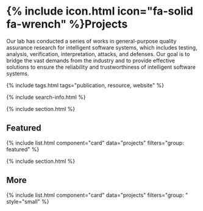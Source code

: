 <!-- ---
title: Projects
nav:
  order: 2
  tooltip: Software, datasets, and more
--- -->

# {% include icon.html icon="fa-solid fa-wrench" %}Projects

Our lab has conducted a series of works in general-purpose quality assurance research for intelligent software systems, which includes testing, analysis, verification, interpretation, attacks, and defenses. Our goal is to bridge the vast demands from the industry and to provide effective solutions to ensure the reliability and trustworthiness of intelligent software systems.

{% include tags.html tags="publication, resource, website" %}

{% include search-info.html %}

{% include section.html %}

## Featured

{% include list.html component="card" data="projects" filters="group: featured" %}

{% include section.html %}

## More

{% include list.html component="card" data="projects" filters="group: " style="small" %}
